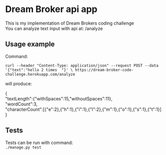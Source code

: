 # Dream Broker api app
This is my implementation of Dream Brokers coding challenge  
You can analyze text input with api at: /analyze

## Usage example
Command:  

`curl --header "Content-Type: application/json" --request POST
--data '{"text":"hello 2 times  "}' \ https://dream-broker-code-challenge.herokuapp.com/analyze`  

will produce:  

{  
            "textLength":{"withSpaces":15,"withoutSpaces":11},  
            "wordCount":3,  
            "characterCount":[{"e":2},{"h":1},{"i":1},{"l":2},{"m":1},{"o":1},{"s":1},{"t":1}]  
}

## Tests
Tests can be run with command:  
`./manage.py test`
